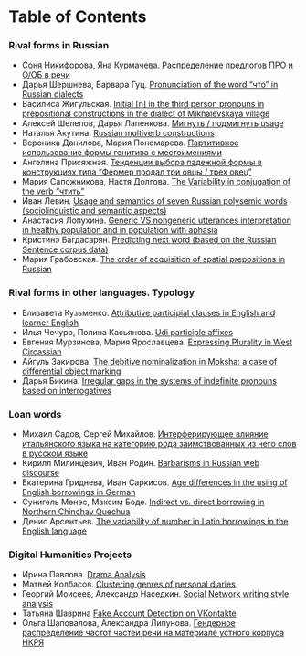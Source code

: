# Table of Contents

### Rival forms in Russian 
* Соня Никифорова, Яна Курмачева. <a href="prepositions.nb.html">Распределение предлогов ПРО и О/ОБ в речи</a>
* Дарья Шершнева, Варвара Гуц. <a href="guts_shershneva_cho.html">Pronunciation of the word “что” in Russian dialects</a>
* Василиса Жигульская. <a href="zhigulskaya_pronouns.html">Initial [n] in the third person pronouns in prepositional constructions in the dialect of Mikhalevskaya village</a>
* Алексей Шелепов, Дарья Лапенкова. <a href="mignut_Lapenkova_Shelepov.html">Мигнуть / подмигнуть usage</a>
* Наталья Акутина. <a href="R akutina 2.pdf">Russian multiverb constructions</a>
* Вероника Данилова, Мария Пономарева. <a href="partitives-danilova-ponomareva.html">Партитивное использование формы генитива с местоимениями</a>
* Ангелина Присяжная. <a href="ovtsy_prisyazhnaya.html">Тенденции выбора падежной формы в конструкциях типа “Фермер продал три овцы / трех овец”</a>
* Мария Сапожникова, Настя Долгова. <a href="chtit.html">The Variability in conjugation of the verb “чтить”</a>
* Иван Левин. <a href="Levin_everyday_lexicon.nb.html">Usage and semantics of seven Russian polysemic words (sociolinguistic and semantic aspects)</a>
* Анастасия Лопухина. <a href="">Generic VS nongeneric utterances interpretation in healthy population and in population with aphasia</a>
* Кристинэ Багдасарян. <a href="Bagdasaryan_R.pdf">Predicting next word (based on the Russian Sentence corpus data)</a>
* Мария Грабовская. <a href="prepositions_acquisition.html">The order of acquisition of spatial prepositions in Russian</a>

### Rival forms in other languages. Typology
* Елизавета Кузьменко. <a href="Attributive_participial_clauses_in_English_and_learner_English_kuzmenko.ipynb">Attributive participial clauses in English and learner English</a>
* Илья Чечуро, Полина Касьянова. <a href="Udi_AOP_Chechuro_Kasyanova.html">Udi participle affixes</a>
* Евгения Мурзинова, Мария Ярославцева. <a href="">Expressing Plurality in West Circassian</a>
* Айгуль Закирова. <a href="">The debitive nominalization in Moksha: a case of differential object marking</a>
* Дарья Бикина. <a href="">Irregular gaps in the systems of indefinite pronouns based on interrogatives</a>

### Loan words
* Михаил Садов, Сергей Михайлов. <a href="">Интерферирующее влияние итальянского языка на категорию рода заимствованных из него слов в русском языке</a>
* Кирилл Милинцевич, Иван Родин. <a href="Barbarisms.html">Barbarisms in Russian web discourse</a>
* Екатерина Гриднева, Иван Саркисов. <a href="">Age differences in the using of English borrowings in German</a>
* Сунигель Менес, Максим Боде. <a href="">Indirect vs. direct borrowing in Northern Chinchay Quechua</a>
* Денис Арсентьев. <a href="">The variability of number in Latin borrowings in the English language</a>

### Digital Humanities Projects
* Ирина Павлова. <a href="">Drama Analysis</a>
* Матвей Колбасов. <a href="">Clustering genres of personal diaries</a>
* Георгий Моисеев, Александр Наседкин. <a href="">Social Network writing style analysis</a>
* Татьяна Шаврина <a href="">Fake Account Detection on VKontakte</a>
* Ольга Шаповалова, Александра Липунова. <a href="">Гендерное распределение частот частей речи на материале устного корпуса НКРЯ</a>

